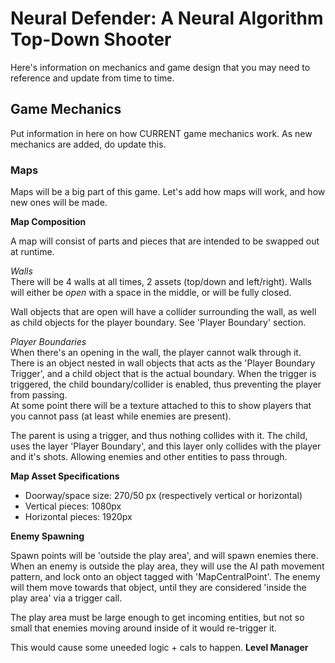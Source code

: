 ﻿# Neural Defender: A Neural Algorithm Top-Down Shooter #


Here's information on mechanics and game design that you may need to reference and update from time to time.


## Game Mechanics ##
Put information in here on how CURRENT game mechanics work. As new mechanics are added, do update this.


### Maps ###
Maps will be a big part of this game. Let's add how maps will work, and how new ones will be made.

<b>Map Composition</b>
<br>

A map will consist of parts and pieces that are intended to be swapped out at runtime.

<i>Walls</i>
<br>There will be 4 walls at all times, 2 assets (top/down and left/right).
Walls will either be <i>open</i> with a space in the middle, or will be fully closed.

Wall objects that are open will have a collider surrounding the wall, as well as child objects for the player boundary. See 'Player Boundary' section.

<i>Player Boundaries</i>
<br>
When there's an opening in the wall, the player cannot walk through it. There is an object nested in wall objects that acts as the 'Player Boundary Trigger', and a child object that
is the actual boundary. When the trigger is triggered, the child boundary/collider is enabled, thus preventing the player from passing.
<br>
At some point there will be a texture attached to this to show players that you cannot pass (at least while enemies are present).

The parent is using a trigger, and thus nothing collides with it. The child, uses the layer 'Player Boundary', and this layer only collides with the player and it's shots.
Allowing enemies and other entities to pass through.

<b>Map Asset Specifications</b>
<br>
- Doorway/space size: 270/50 px (respectively vertical or horizontal)
- Vertical pieces: 1080px
- Horizontal pieces: 1920px 

<b>Enemy Spawning</b>

Spawn points will be 'outside the play area', and will spawn enemies there. When an enemy is outside the play area,
they will use the AI path movement pattern, and lock onto an object tagged with 'MapCentralPoint'. The enemy will them move towards that object, until they are considered 'inside the play area' via a trigger call.

The play area must be large enough to get incoming entities, but not so small that enemies moving around inside of it would re-trigger it.

This would cause some uneeded logic + cals to happen.
<b>Level Manager</b>